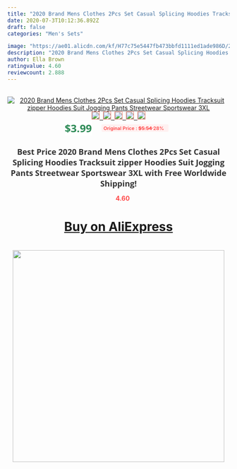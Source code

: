 ```yaml
---
title: "2020 Brand Mens Clothes 2Pcs Set Casual Splicing Hoodies Tracksuit zipper Hoodies Suit Jogging Pants Streetwear Sportswear 3XL"
date: 2020-07-3T10:12:36.892Z
draft: false
categories: "Men's Sets"

image: "https://ae01.alicdn.com/kf/H77c75e5447fb473bbfd1111ed1ade986D/2020-Brand-Mens-Clothes-2-Pcs-Set-Casual-Splicing-Hoodies-Tracksuit-zipper-Hoodies-Suit-Jogging-Pants.jpg"
description: "2020 Brand Mens Clothes 2Pcs Set Casual Splicing Hoodies Tracksuit zipper Hoodies Suit Jogging Pants Streetwear Sportswear 3XL"
author: Ella Brown
ratingvalue: 4.60
reviewcount: 2.888
---
```

<br>
<div style="text-align: center;">
<a href="https://s.click.aliexpress.com/e/_AB2nbn" target="_blank" rel="nofollow noopener noreferrer"><img alt="2020 Brand Mens Clothes 2Pcs Set Casual Splicing Hoodies Tracksuit zipper Hoodies Suit Jogging Pants Streetwear Sportswear 3XL" class="magnifier-image" src="https://ae01.alicdn.com/kf/H77c75e5447fb473bbfd1111ed1ade986D/2020-Brand-Mens-Clothes-2-Pcs-Set-Casual-Splicing-Hoodies-Tracksuit-zipper-Hoodies-Suit-Jogging-Pants.jpg_640x640.jpg">
<br>
<img style="border:1px solid salmon" src="https://ae01.alicdn.com/kf/H77c75e5447fb473bbfd1111ed1ade986D/2020-Brand-Mens-Clothes-2-Pcs-Set-Casual-Splicing-Hoodies-Tracksuit-zipper-Hoodies-Suit-Jogging-Pants.jpg_120x120.jpg">&nbsp;&nbsp;<img style="border:1px solid salmon" src="https://ae01.alicdn.com/kf/H3bce536d4611493c9c5fa3bd8c7907ad3/2020-Brand-Mens-Clothes-2-Pcs-Set-Casual-Splicing-Hoodies-Tracksuit-zipper-Hoodies-Suit-Jogging-Pants.jpg_120x120.jpg">&nbsp;&nbsp;<img style="border:1px solid salmon" src="https://ae01.alicdn.com/kf/H4f27370366564a2197cbd9405bacfbbbE/2020-Brand-Mens-Clothes-2-Pcs-Set-Casual-Splicing-Hoodies-Tracksuit-zipper-Hoodies-Suit-Jogging-Pants.jpg_120x120.jpg">&nbsp;&nbsp;<img style="border:1px solid salmon" src="https://ae01.alicdn.com/kf/H3fbbee8b57d44c73a37288bd8e7fb98d2/2020-Brand-Mens-Clothes-2-Pcs-Set-Casual-Splicing-Hoodies-Tracksuit-zipper-Hoodies-Suit-Jogging-Pants.jpg_120x120.jpg">&nbsp;&nbsp;<img style="border:1px solid salmon" src="https://ae01.alicdn.com/kf/H7145f086b4a24c8dbdd0934494d2aa2aU/2020-Brand-Mens-Clothes-2-Pcs-Set-Casual-Splicing-Hoodies-Tracksuit-zipper-Hoodies-Suit-Jogging-Pants.jpg_120x120.jpg"></a></div><br0>
<div style="text-align: center;"><span style="background-color: white; border: 0px; box-sizing: border-box; color: seagreen; display: inline-block; font-family: &quot;open sans&quot; , &quot;arial&quot; , &quot;helvetica&quot; , sans-serif , &quot;heiti&quot;; font-size: 24px; font-stretch: inherit; font-weight: 700; line-height: inherit; margin: 0px 10px 0px 0px; padding: 0px; vertical-align: middle;">$3.99 </span>
<span style="background: rgb(255 , 241 , 241); border-radius: 3px; border: 0px; box-sizing: border-box; color: #ff4747; display: inline-block; font-family: inherit; font-size: 12px; font-stretch: inherit; font-style: inherit; font-variant: inherit; font-weight: 600; line-height: inherit; margin: 0px; padding: 2px 5px; transform: scale(0.9); vertical-align: middle;">Original Price : <b style="text-decoration: line-through;">$5.54 </b> 28%&nbsp;&nbsp;</span></div>
<h1 style="color: #333333; display: inline-block; font-family: &quot;open sans&quot; , &quot;arial&quot; , &quot;helvetica&quot; , sans-serif , &quot;heiti&quot;; font-size: 18px; font-stretch: inherit; font-weight: 700; text-align: center;">Best Price 2020 Brand Mens Clothes 2Pcs Set Casual Splicing Hoodies Tracksuit zipper Hoodies Suit Jogging Pants Streetwear Sportswear 3XL with Free Worldwide Shipping!</h1>
<div style="color: #ff4747; text-align: center;">
<img src="https://4.bp.blogspot.com/-M0ZcTcb-5uY/XleCXlxnR4I/AAAAAAAAAEc/OrjgMkXV1oMQFaCRZj5HQwOCBcu3w1FegCPcBGAYYCw/s1600/star.png" style="height: 15px;">&nbsp;<b>4.60</b></div>
<div class="button_cont" align="center"><a class="buynow_a" href="https://s.click.aliexpress.com/e/_AB2nbn" target="_blank" rel="nofollow noopener noreferrer"><H1>Buy on AliExpress</H1></a></div><br>
<div class="separator" style="clear: both; text-align: center;">
<img src="https://lh3.googleusercontent.com/-pTy5HemUv9M/XlePHvY0dAI/AAAAAAAAAE4/0nX5iRUoIWY8eMW9Dpxeirr157OZliDIgCLcBGAsYHQ/s1600/badge.gif" width="480">
</div>
